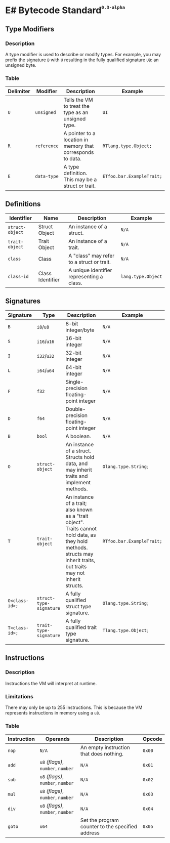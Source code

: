 # E# Bytecode Standard<sup><sup><sub>`0.3-alpha`</sub></sup></sup>

## Type Modifiers
### Description
A type modifier is used to describe or modify types. For example, you may prefix the signature `B` with `U` resulting in the fully qualified signature `UB`: an unsigned byte.
### Table
Delimiter | Modifier | Description | Example
--------- | -------- | ----------- | -------
`U` | `unsigned` | Tells the VM to treat the type as an unsigned type. | `UI`
`R` | `reference` | A pointer to a location in memory that corresponds to data. | `RTlang.type.Object;`
`E` | `data-type` | A type definition. This may be a struct or trait. | `ETfoo.bar.ExampleTrait;`

## Definitions
Identifier | Name | Description | Example
---------- | ---- | ----------- | -------
`struct-object` | Struct Object | An instance of a struct. | `N/A`
`trait-object` | Trait Object | An instance of a trait. | `N/A`
`class` | Class | A "class" may refer to a struct or trait. | `N/A`
`class-id` | Class Identifier | A unique identifier representing a class. | `lang.type.Object`

## Signatures
Signature | Type | Description | Example
--------- | ---- | ----------- | -------
`B` | `i8`/`u8` | 8-bit integer/byte | `N/A`
`S` | `i16`/`u16` | 16-bit integer | `N/A`
`I` | `i32`/`u32` | 32-bit integer | `N/A`
`L` | `i64`/`u64` | 64-bit integer | `N/A`
`F` | `f32` | Single-precision floating-point integer | `N/A`
`D` | `f64` | Double-precision floating-point integer | `N/A`
`B` | `bool` | A boolean. | `N/A`
`O` | `struct-object` | An instance of a struct. Structs hold data, and may inherit traits and implement methods. | `Olang.type.String;`
`T` | `trait-object` | An instance of a trait; also known as a "trait object". Traits cannot hold data, as they hold methods. structs may inherit traits, but traits may not inherit structs. | `RTfoo.bar.ExampleTrait;`
`O<class-id>;` | `struct-type-signature` | A fully qualified struct type signature. | `Olang.type.String;`
`T<class-id>;` | `trait-type-signature` | A fully qualified trait type signature. | `Tlang.type.Object;`

## Instructions
### Description
Instructions the VM will interpret at runtime.
### Limitations
There may only be up to 255 instructions. This is because the VM represents instructions in memory using a `u8`.
### Table
Instruction | Operands | Description | Opcode
----------- | -------- | ----------- | ------
`nop` | `N/A` | An empty instruction that does nothing. | `0x00`
`add` | `u8` *(flags)*, `number`, `number` | `N/A` | `0x01`
`sub` | `u8` *(flags)*, `number`, `number` | `N/A` | `0x02`
`mul` | `u8` *(flags)*, `number`, `number` | `N/A` | `0x03`
`div` | `u8` *(flags)*, `number`, `number` | `N/A` | `0x04`
`goto` | `u64` | Set the program counter to the specified address | `0x05`
